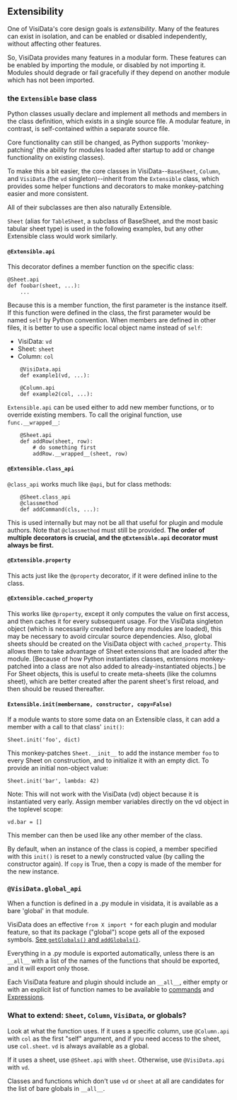 ## Extensibility

One of VisiData's core design goals is *extensibility*.
Many of the features can exist in isolation, and can be enabled or disabled independently, without affecting other features.

So, VisiData provides many features in a modular form.
These features can be enabled by importing the module, or disabled by not importing it.
Modules should degrade or fail gracefully if they depend on another module which has not been imported.

### the `Extensible` base class

Python classes usually declare and implement all methods and members in the class definition, which exists in a single source file.
A modular feature, in contrast, is self-contained within a separate source file.

Core functionality can still be changed, as Python supports 'monkey-patching' (the ability for modules loaded after startup to add or change functionality on existing classes).

To make this a bit easier, the core classes in VisiData--`BaseSheet`, `Column`, and `VisiData` (the `vd` singleton)--inherit from the `Extensible` class, which provides some helper functions and decorators to make monkey-patching easier and more consistent.

All of their subclasses are then also naturally Extensible.

`Sheet` (alias for `TableSheet`, a subclass of BaseSheet, and the most basic tabular  sheet type) is used in the following examples, but any other Extensible class would work similarly.


#### `@Extensible.api`

This decorator defines a member function on the specific class:

    @Sheet.api
    def foobar(sheet, ...):
        ...

Because this is a member function, the first parameter is the instance itself.
If this function were defined in the class, the first parameter would be named `self` by Python convention.
When members are defined in other files, it is better to use a specific local object name instead of `self`:

- VisiData: `vd`
- Sheet: `sheet`
- Column: `col`

~~~
    @VisiData.api
    def example1(vd, ...):

    @Column.api
    def example2(col, ...):
~~~

`Extensible.api` can be used either to add new member functions, or to override existing members.
To call the original function, use `func.__wrapped__`:

~~~
    @Sheet.api
    def addRow(sheet, row):
        # do something first
        addRow.__wrapped__(sheet, row)
~~~

#### `@Extensible.class_api`

`@class_api` works much like `@api`, but for class methods:

~~~
    @Sheet.class_api
    @classmethod
    def addCommand(cls, ...):
~~~

This is used internally but may not be all that useful for plugin and module authors.
Note that `@classmethod` must still be provided.
**The order of multiple decorators is crucial, and the `@Extensible.api` decorator must always be first.**

#### `@Extensible.property`

This acts just like the `@property` decorator, if it were defined inline to the class.

#### `@Extensible.cached_property`

This works like `@property`, except it only computes the value on first access, and then caches it for every subsequent usage.
For the VisiData singleton object (which is necessarily created before any modules are loaded), this may be necessary to avoid circular source dependencies.
Also, global sheets should be created on the VisiData object with `cached_property`.
This allows them to take advantage of Sheet extensions that are loaded after the module.  [Because of how Python instantiates classes, extensions monkey-patched into a class are not also added to already-instantiated objects.]
be
For Sheet objects, this is useful to create meta-sheets (like the columns sheet), which are better created after the parent sheet's first reload, and then should be reused thereafter.

#### `Extensible.init(membername, constructor, copy=False)`

If a module wants to store some data on an Extensible class, it can add a member with a call to that class' `init()`:

    Sheet.init('foo', dict)

This monkey-patches `Sheet.__init__` to add the instance member `foo` to every Sheet on construction, and to initialize it with an empty dict.
To provide an initial non-object value:

    Sheet.init('bar', lambda: 42)

Note: This will not work with the VisiData (vd) object because it is instantiated very early.  Assign member variables directly on the vd object in the toplevel scope:

    vd.bar = []

This member can then be used like any other member of the class.

By default, when an instance of the class is copied, a member specified with this `init()` is reset to a newly constructed value (by calling the constructor again).
If `copy` is True, then a copy is made of the member for the new instance.

### `@VisiData.global_api`

When a function is defined in a .py module in visidata, it is available as a bare 'global' in that module.

VisiData does an effective `from X import *` for each plugin and modular feature, so that its
package ("global") scope gets all of the exposed symbols.
[See `getGlobals()` and `addGlobals()`]().

Everything in a .py module is exported automatically, unless there is an `__all__` with a list of the names of the functions that should be exported, and it will export only those.

Each VisiData feature and plugin should include an `__all__`, either empty or with an explicit list of function names to be available to [commands]() and [Expressions]().

### What to extend: `Sheet`, `Column`, `VisiData`, or globals?

Look at what the function uses.  If it uses a specific column, use `@Column.api` with `col` as the first "self" argument, and if you need access to the sheet, use `col.sheet`.  `vd` is always available as a global.

If it uses a sheet, use `@Sheet.api` with `sheet`.  Otherwise, use `@VisiData.api` with `vd`.

Classes and functions which don't use `vd` or `sheet` at all are candidates for the list of bare globals in `__all__`.
